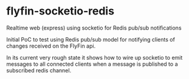 # flyfin-socketio-redis
Realtime web (express) using socketio for Redis pub/sub notifications

Initial PoC to test using Redis pub/sub model for notifying clients of changes received on the FlyFin api.

In its current very rough state it shows how to wire up socketio to emit messages to all connected clients when a message is published to a subscribed redis channel.
